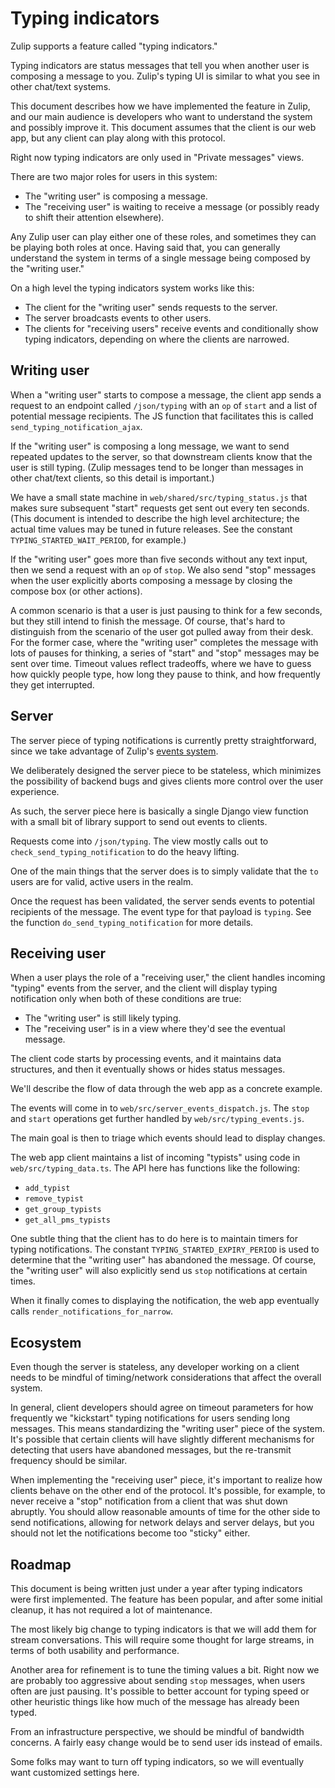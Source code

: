 # Typing indicators

Zulip supports a feature called "typing indicators."

Typing indicators are status messages that tell you when
another user is composing a message to you. Zulip's typing UI
is similar to what you see in other chat/text systems.

This document describes how we have implemented the feature in Zulip,
and our main audience is developers who want to understand the
system and possibly improve it. This document assumes that the
client is our web app, but any client can play along with this
protocol.

Right now typing indicators are only used in "Private messages"
views.

There are two major roles for users in this system:

- The "writing user" is composing a message.
- The "receiving user" is waiting to receive a message (or possibly
  ready to shift their attention elsewhere).

Any Zulip user can play either one of these roles, and sometimes
they can be playing both roles at once. Having said that, you
can generally understand the system in terms of a single message
being composed by the "writing user."

On a high level the typing indicators system works like this:

- The client for the "writing user" sends requests to the server.
- The server broadcasts events to other users.
- The clients for "receiving users" receive events and conditionally
  show typing indicators, depending on where the clients are narrowed.

## Writing user

When a "writing user" starts to compose a message, the client app
sends a request to an endpoint called `/json/typing` with an `op`
of `start` and a list of potential message recipients. The JS
function that facilitates this is called `send_typing_notification_ajax`.

If the "writing user" is composing a long message, we want to send
repeated updates to the server, so that downstream clients know that the
user is still typing. (Zulip messages tend to be longer than
messages in other chat/text clients, so this detail is important.)

We have a small state machine in `web/shared/src/typing_status.js` that
makes sure subsequent "start" requests get sent out every ten
seconds. (This document is intended to describe the high level
architecture; the actual time values may be tuned in future releases.
See the constant `TYPING_STARTED_WAIT_PERIOD`, for example.)

If the "writing user" goes more than five seconds without any text
input, then we send a request with an `op` of `stop`. We also send
"stop" messages when the user explicitly aborts composing a message
by closing the compose box (or other actions).

A common scenario is that a user is just pausing to think for a few
seconds, but they still intend to finish the message. Of course,
that's hard to distinguish from the scenario of the user got pulled
away from their desk. For the former case, where the "writing user"
completes the message with lots of pauses for thinking, a series of
"start" and "stop" messages may be sent over time. Timeout values
reflect tradeoffs, where we have to guess how quickly people type,
how long they pause to think, and how frequently they get interrupted.

## Server

The server piece of typing notifications is currently pretty
straightforward, since we take advantage of Zulip's
[events system](events-system.md).

We deliberately designed the server piece to be stateless,
which minimizes the possibility of backend bugs and gives clients
more control over the user experience.

As such, the server piece here is basically a single Django view
function with a small bit of library support to send out events
to clients.

Requests come into `/json/typing`. The view mostly calls out
to `check_send_typing_notification` to do the heavy lifting.

One of the main things that the server does is to simply validate
that the `to` users are for valid, active users in the realm.

Once the request has been validated, the server sends events to
potential recipients of the message. The event type for that
payload is `typing`. See the function `do_send_typing_notification`
for more details.

## Receiving user

When a user plays the role of a "receiving user," the client handles
incoming "typing" events from the server, and the client will
display typing notification only when both of these conditions are
true:

- The "writing user" is still likely typing.
- The "receiving user" is in a view where they'd see the eventual
  message.

The client code starts by processing events, and it maintains data
structures, and then it eventually shows or hides status messages.

We'll describe the flow of data through the web app
as a concrete example.

The events will come in to `web/src/server_events_dispatch.js`.
The `stop` and `start` operations get further handled by
`web/src/typing_events.js`.

The main goal is then to triage which events should lead to
display changes.

The web app client maintains a list of incoming "typists" using
code in `web/src/typing_data.ts`. The API here has functions
like the following:

- `add_typist`
- `remove_typist`
- `get_group_typists`
- `get_all_pms_typists`

One subtle thing that the client has to do here is to maintain
timers for typing notifications. The constant
`TYPING_STARTED_EXPIRY_PERIOD` is used to determine that the
"writing user" has abandoned the message. Of course, the
"writing user" will also explicitly send us `stop` notifications
at certain times.

When it finally comes to displaying the notification, the web
app eventually calls `render_notifications_for_narrow`.

## Ecosystem

Even though the server is stateless, any developer working on
a client needs to be mindful of timing/network considerations
that affect the overall system.

In general, client developers should agree on timeout parameters
for how frequently we "kickstart" typing notifications for users
sending long messages. This means standardizing the "writing
user" piece of the system. It's possible that certain clients
will have slightly different mechanisms for detecting that users
have abandoned messages, but the re-transmit frequency should be
similar.

When implementing the "receiving user" piece, it's important to
realize how clients behave on the other end of the protocol. It's
possible, for example, to never receive a "stop" notification
from a client that was shut down abruptly. You should allow
reasonable amounts of time for the other side to send notifications,
allowing for network delays and server delays, but you should
not let the notifications become too "sticky" either.

## Roadmap

This document is being written just under a year after typing
indicators were first implemented. The feature has been popular,
and after some initial cleanup, it has not required a lot of
maintenance.

The most likely big change to typing indicators is that we will
add them for stream conversations. This will require some thought
for large streams, in terms of both usability and performance.

Another area for refinement is to tune the timing values a bit.
Right now we are probably too aggressive about sending `stop`
messages, when users often are just pausing. It's possible
to better account for typing speed or other heuristic things
like how much of the message has already been typed.

From an infrastructure perspective, we should be mindful of
bandwidth concerns. A fairly easy change would be to send
user ids instead of emails.

Some folks may want to turn off typing indicators, so we will
eventually want customized settings here.

